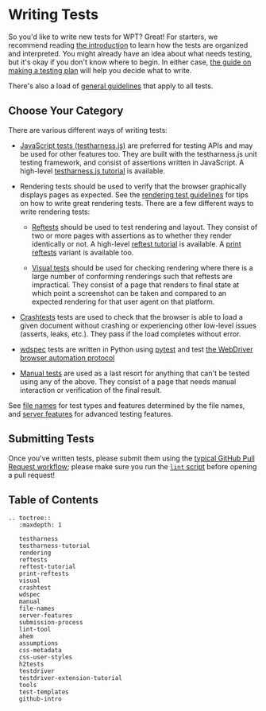 # Writing Tests

So you'd like to write new tests for WPT? Great! For starters, we recommend
reading [the introduction](../index) to learn how the tests are organized and
interpreted. You might already have an idea about what needs testing, but it's
okay if you don't know where to begin. In either case, [the guide on making a
testing plan](making-a-testing-plan) will help you decide what to write.

There's also a load of [general guidelines](general-guidelines) that apply to all tests.

## Choose Your Category

There are various different ways of writing tests:

* [JavaScript tests (testharness.js)](testharness) are preferred for testing APIs and may be used
  for other features too. They are built with the testharness.js unit testing framework, and consist
  of assertions written in JavaScript. A high-level [testharness.js tutorial](testharness-tutorial)
  is available.

* Rendering tests should be used to verify that the browser graphically
  displays pages as expected. See the [rendering test guidelines](rendering)
  for tips on how to write great rendering tests. There are a few different
  ways to write rendering tests:

  * [Reftests](reftests) should be used to test rendering and layout. They
    consist of two or more pages with assertions as to whether they render
    identically or not. A high-level [reftest tutorial](reftest-tutorial) is available. A
    [print reftests](print-reftests) variant is available too.

  * [Visual tests](visual) should be used for checking rendering where there is
    a large number of conforming renderings such that reftests are impractical.
    They consist of a page that renders to final state at which point a
    screenshot can be taken and compared to an expected rendering for that user
    agent on that platform.

* [Crashtests](crashtest) tests are used to check that the browser is
  able to load a given document without crashing or experiencing other
  low-level issues (asserts, leaks, etc.). They pass if the load
  completes without error.

* [wdspec](wdspec) tests are written in Python using
  [pytest](https://docs.pytest.org/en/latest/) and test [the WebDriver browser
  automation protocol](https://w3c.github.io/webdriver/)

* [Manual tests](manual) are used as a last resort for anything that can't be
  tested using any of the above. They consist of a page that needs manual
  interaction or verification of the final result.

See [file names](file-names) for test types and features determined by the file names,
and [server features](server-features) for advanced testing features.

## Submitting Tests

Once you've written tests, please submit them using
the [typical GitHub Pull Request workflow](submission-process); please
make sure you run the [`lint` script](lint-tool) before opening a pull request!

## Table of Contents

```eval_rst
.. toctree::
   :maxdepth: 1

   testharness
   testharness-tutorial
   rendering
   reftests
   reftest-tutorial
   print-reftests
   visual
   crashtest
   wdspec
   manual
   file-names
   server-features
   submission-process
   lint-tool
   ahem
   assumptions
   css-metadata
   css-user-styles
   h2tests
   testdriver
   testdriver-extension-tutorial
   tools
   test-templates
   github-intro
```
